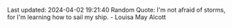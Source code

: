 Last updated: 2024-04-02 19:21:40
Random Quote: I'm not afraid of storms, for I'm learning how to sail my ship. - Louisa May Alcott